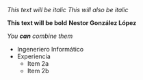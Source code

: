 *This text will be italic*
_This will also be italic_

**This text will be bold**
__Nestor González López__

_You **can** combine them_

* Ingeneriero Informático
* Experiencia
  * Item 2a
  * Item 2b
